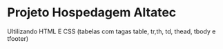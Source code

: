 # Projeto Hospedagem Altatec
 Ultilizando HTML E CSS (tabelas com tagas table, tr,th, td, thead, tbody e tfooter)
